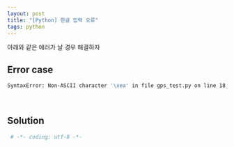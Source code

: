 ```yaml
---
layout: post
title: "[Python] 한글 입력 오류"
tags: python
---
```


아래와 같은 에러가 날 경우 해결하자

## Error case

~~~bash
SyntaxError: Non-ASCII character '\xea' in file gps_test.py on line 18, but no encoding declared; see http://python.org/dev/peps/pep-0263/ for details
~~~

<br/>

## Solution

~~~python
 # -*- coding: utf-8 -*-
~~~
